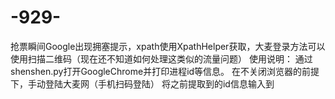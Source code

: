 # -929-
抢票瞬间Google出现拥塞提示，xpath使用XpathHelper获取，大麦登录方法可以使用扫描二维码（现在还不知道如何处理这类似的流量问题）
使用说明：
通过shenshen.py打开GoogleChrome并打印进程id等信息。
在不关闭浏览器的前提下，手动登陆大麦网（手机扫码登陆）
将之前提取到的id信息输入到
